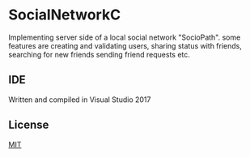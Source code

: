 # SocialNetworkC
Implementing server side of a local social network "SocioPath". some features are creating and validating users, sharing status with friends, searching for new friends sending friend requests etc.

## IDE
Written and compiled in Visual Studio 2017

## License
[MIT](https://choosealicense.com/licenses/mit/)
